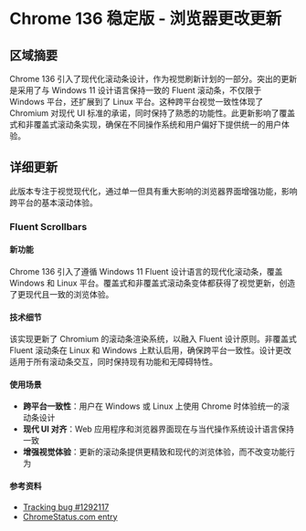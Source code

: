 # Chrome 136 稳定版 - 浏览器更改更新

## 区域摘要

Chrome 136 引入了现代化滚动条设计，作为视觉刷新计划的一部分。突出的更新是采用了与 Windows 11 设计语言保持一致的 Fluent 滚动条，不仅限于 Windows 平台，还扩展到了 Linux 平台。这种跨平台视觉一致性体现了 Chromium 对现代 UI 标准的承诺，同时保持了熟悉的功能性。此更新影响了覆盖式和非覆盖式滚动条实现，确保在不同操作系统和用户偏好下提供统一的用户体验。

## 详细更新

此版本专注于视觉现代化，通过单一但具有重大影响的浏览器界面增强功能，影响跨平台的基本滚动体验。

### Fluent Scrollbars

#### 新功能
Chrome 136 引入了遵循 Windows 11 Fluent 设计语言的现代化滚动条，覆盖 Windows 和 Linux 平台。覆盖式和非覆盖式滚动条变体都获得了视觉更新，创造了更现代且一致的浏览体验。

#### 技术细节
该实现更新了 Chromium 的滚动条渲染系统，以融入 Fluent 设计原则。非覆盖式 Fluent 滚动条在 Linux 和 Windows 上默认启用，确保跨平台一致性。设计更改适用于所有滚动条交互，同时保持现有功能和无障碍特性。

#### 使用场景
- **跨平台一致性**：用户在 Windows 或 Linux 上使用 Chrome 时体验统一的滚动条设计
- **现代 UI 对齐**：Web 应用程序和浏览器界面现在与当代操作系统设计语言保持一致
- **增强视觉体验**：更新的滚动条提供更精致和现代的浏览体验，而不改变功能行为

#### 参考资料
- [Tracking bug #1292117](https://bugs.chromium.org/p/chromium/issues/detail?id=1292117)
- [ChromeStatus.com entry](https://chromestatus.com/feature/5023688844812288)
